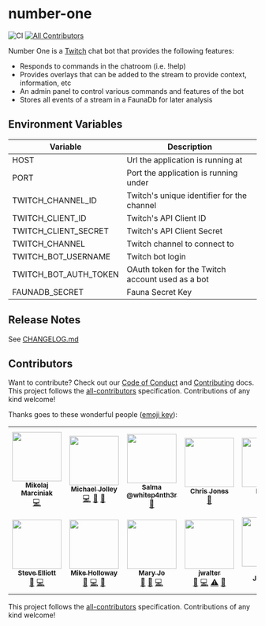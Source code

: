 
# number-one

![CI](https://github.com/builders-club/number-one/workflows/CI/badge.svg?branch=main) <!-- ALL-CONTRIBUTORS-BADGE:START - Do not remove or modify this section -->
[![All Contributors](https://img.shields.io/badge/all_contributors-13-orange.svg?style=flat-square)](#contributors-)
<!-- ALL-CONTRIBUTORS-BADGE:END -->

Number One is a [Twitch](https://twitch.tv) chat bot that provides the following features:

- Responds to commands in the chatroom (i.e. !help)
- Provides overlays that can be added to the stream to provide context, information, etc
- An admin panel to control various commands and features of the bot
- Stores all events of a stream in a FaunaDb for later analysis

## Environment Variables

| Variable              | Description                                      |
| --------------------- | ------------------------------------------------ |
| HOST                  | Url the application is running at                |
| PORT                  | Port the application is running under            |
| TWITCH_CHANNEL_ID     | Twitch's unique identifier for the channel       |
| TWITCH_CLIENT_ID      | Twitch's API Client ID                           |
| TWITCH_CLIENT_SECRET  | Twitch's API Client Secret                       |
| TWITCH_CHANNEL        | Twitch channel to connect to                     |
| TWITCH_BOT_USERNAME   | Twitch bot login                                 |
| TWITCH_BOT_AUTH_TOKEN | OAuth token for the Twitch account used as a bot |
| FAUNADB_SECRET        | Fauna Secret Key                                 |

## Release Notes

See [CHANGELOG.md](CHANGELOG.md)

## Contributors

Want to contribute? Check out our [Code of Conduct](CODE_OF_CONDUCT.md) and [Contributing](CONTRIBUTING.md) docs. This project follows the [all-contributors](https://github.com/all-contributors/all-contributors) specification. Contributions of any kind welcome!

Thanks goes to these wonderful people ([emoji key](https://allcontributors.org/docs/en/emoji-key)):

<!-- ALL-CONTRIBUTORS-LIST:START - Do not remove or modify this section -->
<!-- prettier-ignore-start -->
<!-- markdownlint-disable -->
<table>
  <tr>
    <td align="center"><a href="https://github.com/miko1991"><img src="https://avatars0.githubusercontent.com/u/27098411?v=4" width="100px;" alt=""/><br /><sub><b>Mikolaj Marciniak</b></sub></a><br /><a href="https://github.com/builders-club/number-one/commits?author=miko1991" title="Code">💻</a></td>
    <td align="center"><a href="https://baldbeardedbuilder.com/"><img src="https://avatars2.githubusercontent.com/u/1228996?v=4" width="100px;" alt=""/><br /><sub><b>Michael Jolley</b></sub></a><br /><a href="https://github.com/builders-club/number-one/commits?author=MichaelJolley" title="Code">💻</a> <a href="#ideas-MichaelJolley" title="Ideas, Planning, & Feedback">🤔</a> <a href="https://github.com/builders-club/number-one/commits?author=MichaelJolley" title="Documentation">📖</a></td>
    <td align="center"><a href="http://twitch.tv/whitep4nth3r"><img src="https://avatars0.githubusercontent.com/u/52798353?v=4" width="100px;" alt=""/><br /><sub><b>Salma @whitep4nth3r</b></sub></a><br /><a href="#ideas-whitep4nth3r" title="Ideas, Planning, & Feedback">🤔</a></td>
    <td align="center"><a href="https://c-j.tech"><img src="https://avatars0.githubusercontent.com/u/3969086?v=4" width="100px;" alt=""/><br /><sub><b>Chris Jones</b></sub></a><br /><a href="#ideas-cmjchrisjones" title="Ideas, Planning, & Feedback">🤔</a></td>
    <td align="center"><a href="https://github.com/Flyken271"><img src="https://avatars0.githubusercontent.com/u/39961800?v=4" width="100px;" alt=""/><br /><sub><b>Flyken</b></sub></a><br /><a href="#ideas-Flyken271" title="Ideas, Planning, & Feedback">🤔</a></td>
    <td align="center"><a href="https://github.com/parithon"><img src="https://avatars3.githubusercontent.com/u/8602418?v=4" width="100px;" alt=""/><br /><sub><b>Anthony Conrad (parithon)</b></sub></a><br /><a href="#ideas-parithon" title="Ideas, Planning, & Feedback">🤔</a> <a href="https://github.com/builders-club/number-one/commits?author=parithon" title="Code">💻</a> <a href="https://github.com/builders-club/number-one/commits?author=parithon" title="Documentation">📖</a></td>
    <td align="center"><a href="https://github.com/ForTheJim"><img src="https://avatars3.githubusercontent.com/u/1657542?v=4" width="100px;" alt=""/><br /><sub><b>Jim</b></sub></a><br /><a href="#ideas-ForTheJim" title="Ideas, Planning, & Feedback">🤔</a></td>
  </tr>
  <tr>
    <td align="center"><a href="https://github.com/ElliottBrand"><img src="https://avatars2.githubusercontent.com/u/47930099?v=4" width="100px;" alt=""/><br /><sub><b>Steve Elliott</b></sub></a><br /><a href="#ideas-ElliottBrand" title="Ideas, Planning, & Feedback">🤔</a> <a href="https://github.com/builders-club/number-one/commits?author=ElliottBrand" title="Code">💻</a></td>
    <td align="center"><a href="https://github.com/mholloway24"><img src="https://avatars2.githubusercontent.com/u/40776983?v=4" width="100px;" alt=""/><br /><sub><b>Mike Holloway</b></sub></a><br /><a href="https://github.com/builders-club/number-one/issues?q=author%3Amholloway24" title="Bug reports">🐛</a> <a href="https://github.com/builders-club/number-one/commits?author=mholloway24" title="Code">💻</a> <a href="#ideas-mholloway24" title="Ideas, Planning, & Feedback">🤔</a></td>
    <td align="center"><a href="https://github.com/MaryJoStaebler"><img src="https://avatars2.githubusercontent.com/u/48457743?v=4" width="100px;" alt=""/><br /><sub><b>Mary Jo</b></sub></a><br /><a href="https://github.com/builders-club/number-one/issues?q=author%3AMaryJoStaebler" title="Bug reports">🐛</a> <a href="#ideas-MaryJoStaebler" title="Ideas, Planning, & Feedback">🤔</a> <a href="https://github.com/builders-club/number-one/commits?author=MaryJoStaebler" title="Code">💻</a></td>
    <td align="center"><a href="https://github.com/jwalter"><img src="https://avatars3.githubusercontent.com/u/349523?v=4" width="100px;" alt=""/><br /><sub><b>jwalter</b></sub></a><br /><a href="https://github.com/builders-club/number-one/commits?author=jwalter" title="Documentation">📖</a> <a href="https://github.com/builders-club/number-one/commits?author=jwalter" title="Code">💻</a> <a href="https://github.com/builders-club/number-one/commits?author=jwalter" title="Tests">⚠️</a> <a href="#ideas-jwalter" title="Ideas, Planning, & Feedback">🤔</a></td>
    <td align="center"><a href="http://iamnotmyself.com"><img src="https://avatars3.githubusercontent.com/u/73120?v=4" width="100px;" alt=""/><br /><sub><b>Bobby Johnson</b></sub></a><br /><a href="https://github.com/builders-club/number-one/issues?q=author%3ANotMyself" title="Bug reports">🐛</a></td>
    <td align="center"><a href="https://www.ramblinggeek.co.uk"><img src="https://avatars3.githubusercontent.com/u/7108949?v=4" width="100px;" alt=""/><br /><sub><b>Wayne Taylor</b></sub></a><br /><a href="#ideas-RamblingGeekUK" title="Ideas, Planning, & Feedback">🤔</a></td>
  </tr>
</table>

<!-- markdownlint-enable -->
<!-- prettier-ignore-end -->
<!-- ALL-CONTRIBUTORS-LIST:END -->

This project follows the [all-contributors](https://github.com/all-contributors/all-contributors) specification. Contributions of any kind welcome!
